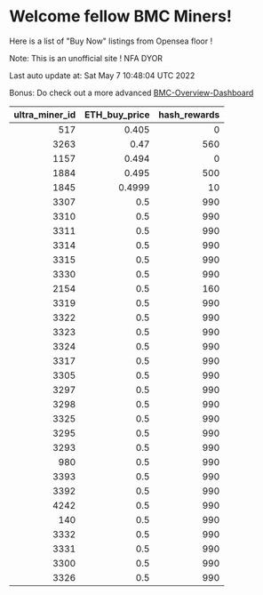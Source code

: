 # Welcome fellow BMC Miners!
Here is a list of "Buy Now" listings from Opensea floor !

Note: This is an unofficial site ! NFA DYOR

Last auto update at: Sat May  7 10:48:04 UTC 2022

Bonus: Do check out a more advanced [BMC-Overview-Dashboard](https://dune.com/defifunk/BMC-Overview-Dashboard)


|   ultra_miner_id |   ETH_buy_price |   hash_rewards |
|-----------------:|----------------:|---------------:|
|              517 |          0.405  |              0 |
|             3263 |          0.47   |            560 |
|             1157 |          0.494  |              0 |
|             1884 |          0.495  |            500 |
|             1845 |          0.4999 |             10 |
|             3307 |          0.5    |            990 |
|             3310 |          0.5    |            990 |
|             3311 |          0.5    |            990 |
|             3314 |          0.5    |            990 |
|             3315 |          0.5    |            990 |
|             3330 |          0.5    |            990 |
|             2154 |          0.5    |            160 |
|             3319 |          0.5    |            990 |
|             3322 |          0.5    |            990 |
|             3323 |          0.5    |            990 |
|             3324 |          0.5    |            990 |
|             3317 |          0.5    |            990 |
|             3305 |          0.5    |            990 |
|             3297 |          0.5    |            990 |
|             3298 |          0.5    |            990 |
|             3325 |          0.5    |            990 |
|             3295 |          0.5    |            990 |
|             3293 |          0.5    |            990 |
|              980 |          0.5    |            990 |
|             3393 |          0.5    |            990 |
|             3392 |          0.5    |            990 |
|             4242 |          0.5    |            990 |
|              140 |          0.5    |            990 |
|             3332 |          0.5    |            990 |
|             3331 |          0.5    |            990 |
|             3300 |          0.5    |            990 |
|             3326 |          0.5    |            990 |